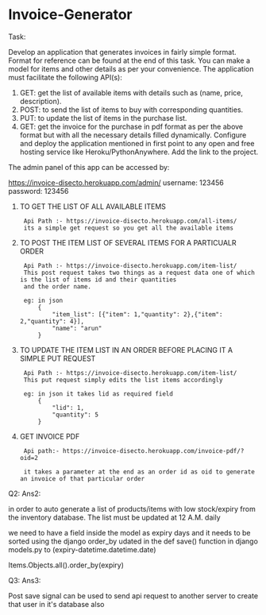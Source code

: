 # Invoice-Generator
Task:

Develop an application that generates invoices in fairly simple format. Format
for reference can be found at the end of this task. You can make a model for
items and other details as per your convenience. The application must facilitate
the following API(s):
1. GET: get the list of available items with details such as (name, price,
description).
2. POST: to send the list of items to buy with corresponding quantities.
3. PUT: to update the list of items in the purchase list.
4. GET: get the invoice for the purchase in pdf format as per the above
format but with all the necessary details filled dynamically.
Configure and deploy the application mentioned in first point to any open and
free hosting service like Heroku/PythonAnywhere. Add the link to the project.


The admin panel of this app can be accessed by:

https://invoice-disecto.herokuapp.com/admin/
username: 123456
password: 123456

1. TO GET THE LIST OF ALL AVAILABLE ITEMS
		 		 
		Api Path :- https://invoice-disecto.herokuapp.com/all-items/
		its a simple get request so you get all the available items

2. TO POST THE ITEM LIST OF SEVERAL ITEMS FOR A PARTICUALR ORDER
		
			
		Api Path :- https://invoice-disecto.herokuapp.com/item-list/
		This post request takes two things as a request data one of which is the list of items id and their quantities
		and the order name.
		
		eg: in json
			{
				"item_list": [{"item": 1,"quantity": 2},{"item": 2,"quantity": 4}],
				"name": "arun"
			}
			
3. TO UPDATE THE ITEM LIST IN AN ORDER BEFORE PLACING IT A SIMPLE PUT REQUEST

		Api Path :- https://invoice-disecto.herokuapp.com/item-list/
		This put request simply edits the list items accordingly
		
		eg: in json it takes lid as required field
			{
				"lid": 1,
				"quantity": 5
			}
			
4. GET INVOICE PDF
		
		Api path:- https://invoice-disecto.herokuapp.com/invoice-pdf/?oid=2
		
		it takes a parameter at the end as an order id as oid to generate an invoice of that particular order
		
		
Q2:
Ans2: 

in order to auto generate a list of products/items with low stock/expiry from the inventory
database. The list must be updated at 12 A.M. daily

we need to have a field inside the model as expiry days and it needs to be sorted using the django order_by
udated in the def save() function in django models.py to (expiry-datetime.datetime.date)

Items.Objects.all().order_by(expiry)


Q3:
Ans3: 

Post save signal can be used to send api request to another server to create that user 
in it's database also



